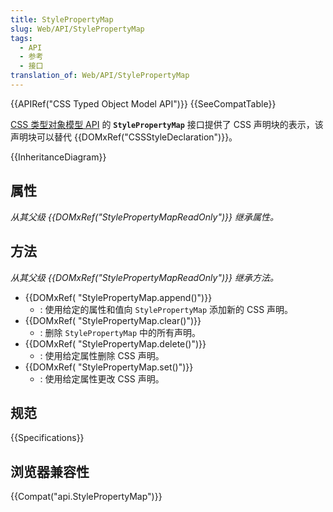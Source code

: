 ```yaml
---
title: StylePropertyMap
slug: Web/API/StylePropertyMap
tags:
  - API
  - 参考
  - 接口
translation_of: Web/API/StylePropertyMap
---
```

{{APIRef("CSS Typed Object Model API")}} {{SeeCompatTable}}

[CSS 类型对象模型 API](/zh-CN/docs/Web/API/CSS_Typed_Object_Model_API) 的 **`StylePropertyMap`** 接口提供了 CSS 声明块的表示，该声明块可以替代 {{DOMxRef("CSSStyleDeclaration")}}。

{{InheritanceDiagram}}

## 属性

_从其父级 {{DOMxRef("StylePropertyMapReadOnly")}} 继承属性。_

## 方法

_从其父级 {{DOMxRef("StylePropertyMapReadOnly")}} 继承方法。_

- {{DOMxRef( "StylePropertyMap.append()")}}
  - : 使用给定的属性和值向 `StylePropertyMap` 添加新的 CSS 声明。
- {{DOMxRef( "StylePropertyMap.clear()")}}
  - : 删除 `StylePropertyMap` 中的所有声明。
- {{DOMxRef( "StylePropertyMap.delete()")}}
  - : 使用给定属性删除 CSS 声明。
- {{DOMxRef( "StylePropertyMap.set()")}}
  - : 使用给定属性更改 CSS 声明。

## 规范

{{Specifications}}

## 浏览器兼容性

{{Compat("api.StylePropertyMap")}}
